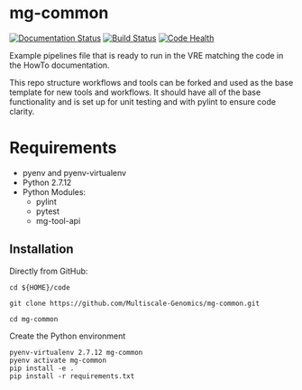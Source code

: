 # mg-common

[![Documentation Status](https://readthedocs.org/projects/mg-common/badge/?version=latest)](http://mg-common.readthedocs.io/en/latest/?badge=latest) [![Build Status](https://travis-ci.org/Multiscale-Genomics/mg-common.svg?branch=master)](https://travis-ci.org/Multiscale-Genomics/mg-common) [![Code Health](https://landscape.io/github/Multiscale-Genomics/mg-common/master/landscape.svg?style=flat)](https://landscape.io/github/Multiscale-Genomics/mg-common/master)

Example pipelines file that is ready to run in the VRE matching the code in the HowTo documentation.

This repo structure workflows and tools can be forked and used as the base template for new tools and workflows. It should have all of the base functionality and is set up for unit testing and with pylint to ensure code clarity.

# Requirements
- pyenv and pyenv-virtualenv
- Python 2.7.12
- Python Modules:
  - pylint
  - pytest
  - mg-tool-api

Installation
------------

Directly from GitHub:

```
cd ${HOME}/code

git clone https://github.com/Multiscale-Genomics/mg-common.git

cd mg-common
```

Create the Python environment

```
pyenv-virtualenv 2.7.12 mg-common
pyenv activate mg-common
pip install -e .
pip install -r requirements.txt
```
